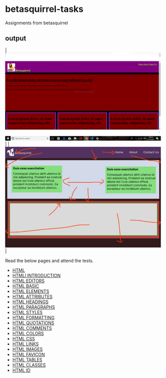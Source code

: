 # betasquirrel-tasks

Assignments from betasquirrel

## output

|![Task 1](images/task-1.png) |
|![Task 2](images/task-2.png) |

Read the below pages and attend the tests.

- [HTML](https://www.w3schools.com/w3css/defaulT.asp)
- [HTMLI INTRODUCTION](https://www.w3schools.com/html/html_intro.asp)
- [HTML EDITORS](https://www.w3schools.com/html/html_editors.asp)
- [HTML BASIC](https://www.w3schools.com/html/html_basic.asp)
- [HTML ELEMENTS](https://www.w3schools.com/html/html_elements.asp)
- [HTML ATTRIBUTES](https://www.w3schools.com/html/html_attributes.asp)
- [HTML HEADINGS](https://www.w3schools.com/html/html_headings.asp)
- [HTML PARAGRAPHS](https://www.w3schools.com/html/html_paragraphs.asp)
- [HTML STYLES](https://www.w3schools.com/html/html_styles.asp)
- [HTML FORMATTING](https://www.w3schools.com/html/html_formatting.asp)
- [HTML QUOTATIONS](https://www.w3schools.com/html/html_quotation_elements.asp)
- [HTML COMMENTS](https://www.w3schools.com/html/html_comments.asp)
- [HTML COLORS](https://www.w3schools.com/html/html_colors.asp)
- [HTML CSS](https://www.w3schools.com/html/html_css.asp)
- [HTML LINKS](https://www.w3schools.com/html/html_links.asp)
- [HTML IMAGES](https://www.w3schools.com/html/html_images.asp)
- [HTML FAVICON](https://www.w3schools.com/html/html_favicon.asp)
- [HTML TABLES](https://www.w3schools.com/html/html_tables.asp)
- [HTML CLASSES](https://www.w3schools.com/html/html_classes.asp)
- [HTML ID](https://www.w3schools.com/html/html_id.asp)
